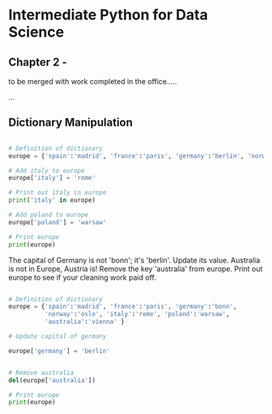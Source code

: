 # Intermediate Python for Data Science

## Chapter 2 - 

to be merged with work completed in the office.....

...

## Dictionary Manipulation

```python

# Definition of dictionary
europe = {'spain':'madrid', 'france':'paris', 'germany':'berlin', 'norway':'oslo' }

# Add italy to europe
europe['italy'] = 'rome'

# Print out italy in europe
print('italy' in europe)

# Add poland to europe
europe['poland'] = 'warsaw'

# Print europe
print(europe)

```

The capital of Germany is not 'bonn'; it's 'berlin'. Update its value.
Australia is not in Europe, Austria is! Remove the key 'australia' from europe.
Print out europe to see if your cleaning work paid off.



```python

# Definition of dictionary
europe = {'spain':'madrid', 'france':'paris', 'germany':'bonn',
          'norway':'oslo', 'italy':'rome', 'poland':'warsaw',
          'australia':'vienna' }

# Update capital of germany

europe['germany'] = 'berlin'


# Remove australia
del(europe['australia'])

# Print europe
print(europe)

```



